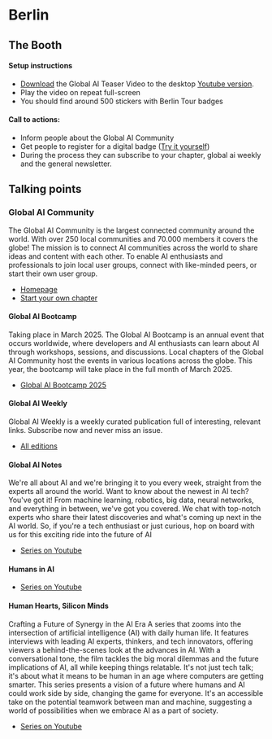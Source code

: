 # Berlin


## The Booth

#### Setup instructions
- [Download](https://globalaidata.blob.core.windows.net/downloads/global-ai-community-berlin.mp4)  the Global AI Teaser Video to the desktop [Youtube version](https://www.youtube.com/watch?v=YNvVIeVfpIA).
- Play the video on repeat full-screen
- You should find around 500 stickers with Berlin Tour badges

#### Call to actions:
- Inform people about the Global AI Community
- Get people to register for a digital badge ([Try it yourself](https://gaic.io/badge-berlin/))
- During the process they can subscribe to your chapter, global ai weekly and the general newsletter.




## Talking points

### Global AI Community
The Global AI Community is the largest connected community around the world. With over 250 local communities and 70.000 members it covers the globe!
The mission is to connect AI communities across the world to share ideas and content with each other. To enable AI enthusiasts and professionals to join local user groups, connect with like-minded peers, or start their own user group.
- [Homepage](https://globalai.community)
- [Start your own chapter](https://globalai.community/about/start-a-chapter/)

#### Global AI Bootcamp
Taking place in March 2025. The Global AI Bootcamp is an annual event that occurs worldwide, where developers and AI enthusiasts can learn about AI through workshops, sessions, and discussions. Local chapters of the Global AI Community host the events in various locations across the globe. This year, the bootcamp will take place in the full month of March 2025.

- [Global AI Bootcamp 2025](https://globalai.community/events/global-ai-bootcamp-2025/)

#### Global AI Weekly
Global AI Weekly is a weekly curated publication full of interesting, relevant links. Subscribe now and never miss an issue.
- [All editions](https://weekly.globalai.community)

#### Global AI Notes
We're all about AI and we're bringing it to you every week, straight from the experts all around the world. Want to know about the newest in AI tech? You've got it! From machine learning, robotics, big data, neural networks, and everything in between, we've got you covered. We chat with top-notch experts who share their latest discoveries and what's coming up next in the AI world. So, if you're a tech enthusiast or just curious, hop on board with us for this exciting ride into the future of AI
- [Series on Youtube](https://www.youtube.com/playlist?list=PLMjtoLHNjR0sjqOFUpp0fhQwG-j861XEI)

#### Humans in AI

- [Series on Youtube](https://www.youtube.com/playlist?list=PLMjtoLHNjR0t-nm05BE7zmCzpq21FEK-p)

#### Human Hearts, Silicon Minds
Crafting a Future of Synergy in the AI Era
A series that zooms into the intersection of artificial intelligence (AI) with daily human life. It features interviews with leading AI experts, thinkers, and tech innovators, offering viewers a behind-the-scenes look at the advances in AI.
With a conversational tone, the film tackles the big moral dilemmas and the future implications of AI, all while keeping things relatable. It's not just tech talk; it's about what it means to be human in an age where computers are getting smarter.
This series presents a vision of a future where humans and AI could work side by side, changing the game for everyone. It's an accessible take on the potential teamwork between man and machine, suggesting a world of possibilities when we embrace AI as a part of society.
- [Series on Youtube](https://www.youtube.com/playlist?list=PLMjtoLHNjR0soijKBO5Z0mPh8VbNcwZGQ)
